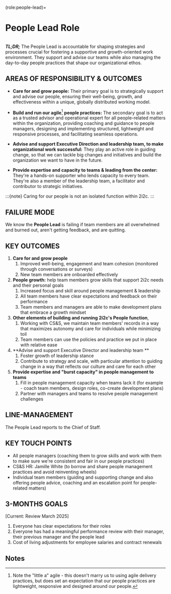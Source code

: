 (role:people-lead)=
# People Lead Role

```{role} People Lead

```

**_TL;DR;_** The People Lead is accountable for shaping strategies and processes crucial for fostering a supportive and growth-oriented work environment. They support and advise our teams while also managing the day-to-day people practices that shape our organizational ethos.

## AREAS OF RESPONSIBILITY & OUTCOMES

-   **Care for and grow people:** Their primary goal is to strategically support and advise our people, ensuring their well-being, growth, and effectiveness within a unique, globally distributed working model.

-   **Build and run our agile**[^1] **people practices:** The secondary goal is to act as a trusted advisor and operational expert for all people-related matters within the organization, providing coaching and guidance to people managers, designing and implementing structured, lightweight and responsive processes, and facilitating seamless operations.

-   **Advise and support Executive Direction and leadership team, to make organizational work successful:** They play an active role in guiding change, so that we can tackle big changes and initiatives and build the organization we want to have in the future.

-   **Provide expertise and capacity to teams & leading from the center:** They're a hands-on supporter who lends capacity to every team. They're also a member of the leadership team, a facilitator and contributor to strategic initiatives.

:::{note}
Caring for our people is not an isolated function within 2i2c.
:::

## FAILURE MODE

We know the **People Lead** is failing if team members are all overwhelmed and burned out, aren't getting feedback, and are quitting.

## KEY OUTCOMES

1. **Care for and grow people**
    1. Improved well-being, engagement and team cohesion (monitored through conversations or surveys)
    2. New team members are onboarded effectively
2. **People growth:** help team members grow skills that support 2i2c needs and their personal goals
    1. Increased focus and skill around people management & leadership
    2. All team members have clear expectations and feedback on their performance
    3. Team members and managers are able to make development plans that embrace a growth mindset
3. **Other elements of building and running 2i2c's People function**,
    1. Working with CS&S, we maintain team members' records in a way that maximizes autonomy and care for individuals while minimizing toil
    2. Team members can use the policies and practice we put in place with relative ease
4. **Advise and support Executive Director and leadership team **
    1. Foster growth of leadership stance
    2. Contribute to strategy and scale, with particular attention to guiding change in a way that reflects our culture and care for each other
5. **Provide expertise and "burst capacity" in people management to teams**
    1. Fill in people management capacity when teams lack it (for example - coach team members, design roles, co-create development plans)
    2. Partner with managers and teams to resolve people management challenges

## LINE-MANAGEMENT

The People Lead reports to the Chief of Staff.

## KEY TOUCH POINTS

-   All people managers (coaching them to grow skills and work with them to make sure we're consistent and fair in our people practices)
-   CS&S HR: Jamille White (to borrow and share people management practices and avoid reinventing wheels)
-   Individual team members (guiding and supporting change and also offering people advice, coaching and an escalation point for people-related matters)

## 3-MONTHS GOALS

[Current: Review March 2025]

1. Everyone has clear expectations for their roles
2. Everyone has had a meaningful performance review with their manager, their previous manager and the people lead
3. Cost of living adjustments for employee salaries and contract renewals

<!-- Footnotes themselves at the bottom. -->

## Notes

[^1]: Note the "little a" agile - this doesn't marry us to using agile delivery practices, but does set an expectation that our people practices are lightweight, responsive and designed around our people.
